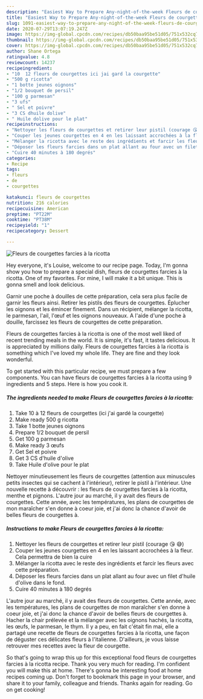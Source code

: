 ```yaml
---
description: "Easiest Way to Prepare Any-night-of-the-week Fleurs de courgettes farcies à la ricotta"
title: "Easiest Way to Prepare Any-night-of-the-week Fleurs de courgettes farcies à la ricotta"
slug: 1091-easiest-way-to-prepare-any-night-of-the-week-fleurs-de-courgettes-farcies-a-la-ricotta
date: 2020-07-29T13:07:19.247Z
image: https://img-global.cpcdn.com/recipes/db50baa95be51d05/751x532cq70/fleurs-de-courgettes-farcies-a-la-ricotta-photo-principale-de-la-recette.jpg
thumbnail: https://img-global.cpcdn.com/recipes/db50baa95be51d05/751x532cq70/fleurs-de-courgettes-farcies-a-la-ricotta-photo-principale-de-la-recette.jpg
cover: https://img-global.cpcdn.com/recipes/db50baa95be51d05/751x532cq70/fleurs-de-courgettes-farcies-a-la-ricotta-photo-principale-de-la-recette.jpg
author: Shane Ortega
ratingvalue: 4.8
reviewcount: 14237
recipeingredient:
- "10  12 fleurs de courgettes ici jai gard la courgette"
- "500 g ricotta"
- "1 botte jeunes oignons"
- "1/2 bouquet de persil"
- "100 g parmesan"
- "3 ufs"
- " Sel et poivre"
- "3 CS dhuile dolive"
- " Huile dolive pour le plat"
recipeinstructions:
- "Nettoyer les fleurs de courgettes et retirer leur pistil (courage 😘 😅)"
- "Couper les jeunes courgettes en 4 en les laissant accrochées à la fleur. Cela permettra de bien la cuire"
- "Mélanger la ricotta avec le reste des ingrédients et farcir les fleurs avec cette préparation."
- "Déposer les fleurs farcies dans un plat allant au four avec un filet d&#39;huile d&#39;olive dans le fond."
- "Cuire 40 minutes à 180 degrés"
categories:
- Recipe
tags:
- fleurs
- de
- courgettes

katakunci: fleurs de courgettes 
nutrition: 216 calories
recipecuisine: American
preptime: "PT22M"
cooktime: "PT38M"
recipeyield: "1"
recipecategory: Dessert

---
```



![Fleurs de courgettes farcies à la ricotta](https://img-global.cpcdn.com/recipes/db50baa95be51d05/751x532cq70/fleurs-de-courgettes-farcies-a-la-ricotta-photo-principale-de-la-recette.jpg)

Hey everyone, it's Louise, welcome to our recipe page. Today, I'm gonna show you how to prepare a special dish, fleurs de courgettes farcies à la ricotta. One of my favorites. For mine, I will make it a bit unique. This is gonna smell and look delicious.

Garnir une poche à douilles de cette préparation, cela sera plus facile de garnir les fleurs ainsi. Retirer les pistils des fleurs de courgettes. Éplucher les oignons et les émincer finement. Dans un récipient, mélanger la ricotta, le parmesan, l&#39;ail, l&#39;œuf et les oignons nouveaux. A l&#39;aide d&#39;une poche à douille, farcissez les fleurs de courgettes de cette préparation.

Fleurs de courgettes farcies à la ricotta is one of the most well liked of recent trending meals in the world. It is simple, it's fast, it tastes delicious. It is appreciated by millions daily. Fleurs de courgettes farcies à la ricotta is something which I've loved my whole life. They are fine and they look wonderful.


To get started with this particular recipe, we must prepare a few components. You can have fleurs de courgettes farcies à la ricotta using 9 ingredients and 5 steps. Here is how you cook it.

<!--inarticleads1-->

##### The ingredients needed to make Fleurs de courgettes farcies à la ricotta:

1. Take 10 à 12 fleurs de courgettes (ici j&#39;ai gardé la courgette)
1. Make ready 500 g ricotta
1. Take 1 botte jeunes oignons
1. Prepare 1/2 bouquet de persil
1. Get 100 g parmesan
1. Make ready 3 œufs
1. Get  Sel et poivre
1. Get 3 CS d&#39;huile d&#39;olive
1. Take  Huile d&#39;olive pour le plat


Nettoyer minutieusement les fleurs de courgettes (attention aux minuscules petits insectes qui se cachent à l&#39;intérieur), retirer le pistil à l&#39;intérieur. Une nouvelle recette à découvrir : les fleurs de courgettes farcies à la ricotta, menthe et pignons. L&#39;autre jour au marché, il y avait des fleurs de courgettes. Cette année, avec les températures, les plans de courgettes de mon maraîcher s&#39;en donne à coeur joie, et j&#39;ai donc la chance d&#39;avoir de belles fleurs de courgettes à. 

<!--inarticleads2-->

##### Instructions to make Fleurs de courgettes farcies à la ricotta:

1. Nettoyer les fleurs de courgettes et retirer leur pistil (courage 😘 😅)
1. Couper les jeunes courgettes en 4 en les laissant accrochées à la fleur. Cela permettra de bien la cuire
1. Mélanger la ricotta avec le reste des ingrédients et farcir les fleurs avec cette préparation.
1. Déposer les fleurs farcies dans un plat allant au four avec un filet d&#39;huile d&#39;olive dans le fond.
1. Cuire 40 minutes à 180 degrés


L&#39;autre jour au marché, il y avait des fleurs de courgettes. Cette année, avec les températures, les plans de courgettes de mon maraîcher s&#39;en donne à coeur joie, et j&#39;ai donc la chance d&#39;avoir de belles fleurs de courgettes à. Hacher la chair prélevée et la mélanger avec les oignons hachés, la ricotta, les œufs, le parmesan, le thym. Il y a peu, en fait c&#39;était fin mai, elle a partagé une recette de fleurs de courgettes farcies à la ricotta, une façon de déguster ces délicates fleurs à l&#39;italienne. D&#39;ailleurs, je vous laisse retrouver mes recettes avec la fleur de courgette. 

So that's going to wrap this up for this exceptional food fleurs de courgettes farcies à la ricotta recipe. Thank you very much for reading. I'm confident you will make this at home. There's gonna be interesting food at home recipes coming up. Don't forget to bookmark this page in your browser, and share it to your family, colleague and friends. Thanks again for reading. Go on get cooking!
